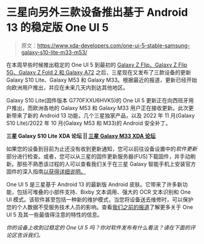 # 三星向另外三款设备推出基于 Android 13 的稳定版 One UI 5

> 原文：<https://www.xda-developers.com/one-ui-5-stable-samsung-galaxy-s10-lite-m33-m53/>

在本周早些时候推出稳定的 One UI 5 到最初的 [Galaxy Z Flip、Galaxy Z Flip 5G、Galaxy Z Fold 2 和 Galaxy A72](https://www.xda-developers.com/tag/samsung-one-ui-5-0/) 之后，三星现在又发布了三款设备的更新 Galaxy S10 Lite、Galaxy M53 和 Galaxy M33。根据最近的报道，更新已经开始向欧洲用户推出，并应在未来几天内到达其他地区。

Galaxy S10 Lite(固件版本 G770FXXU6HVK5)的 One UI 5 更新正在向西班牙用户推出，而欧洲各地的 Galaxy M53 和 Galaxy M33 用户正在接收更新。此次更新带来了新的 Android 13 功能，几个三星独家产品，以及 2022 年 11 月(Galaxy S10 Lite)/2022 年 10 月(Galaxy M53 和 M33)的 Android 安全补丁。

**三星 Galaxy S10 Lite XDA 论坛 || [三星 Galaxy M33 XDA 论坛](https://forum.xda-developers.com/f/samsung-galaxy-m33.12589/)**

如果您的设备到目前为止还没有收到更新通知，您可以前往设备设置中的*软件更新*部分进行检查。或者，您可以从三星的固件更新服务器(FUS)下载固件，并手动刷新。那些不熟悉该过程的人可以查看我们关于在三星 Galaxy 智能手机上安装官方固件的深入指南[以获得详细说明。](https://www.xda-developers.com/how-to-update-samsung-galaxy-smartphone/)

One UI 5 是三星基于 Android 13 的最新版 Android 皮肤。它带来了许多新功能，包括可堆叠的小部件支持、Bixby 文本调用、强大的 OCR 文本识别和 One UI 模式。该软件甚至包括一种新的维护模式，当您将设备送去维修时，可以保护您的个人数据不受服务技术人员的影响。查看[我们之前的报道](https://www.xda-developers.com/samsung-one-ui-5-features-detailed/)了解更多关于 One UI 5 及其一些最值得注意的特性的信息。

*你的设备上收到过稳定的 One UI 5 吗？你对软件发布有什么看法？请在下面的评论区告诉我们。*